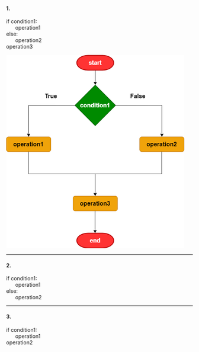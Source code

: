 #### 1.  

if condition1:  
&emsp;&thinsp;&nbsp; operation1  
else:  
&emsp;&thinsp;&nbsp; operation2  
operation3  

![](https://github.com/NizeSr/Practice-Python/blob/main/Flowchart_Images/IF_ELSE_1.png?raw=true)  

---  
#### 2.

if condition1:  
&emsp;&thinsp;&nbsp; operation1  
else:  
&emsp;&thinsp;&nbsp; operation2

 

---  
#### 3.  

if condition1:  
&emsp;&thinsp;&nbsp; operation1  
operation2  

